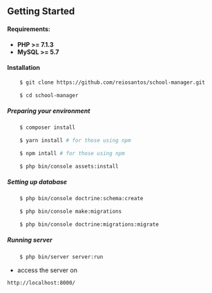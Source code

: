 
## Getting Started

#### Requirements:

- **PHP >= 7.1.3**
- **MySQL >= 5.7**


#### Installation
  
```bash
    $ git clone https://github.com/reiosantos/school-manager.git
    
    $ cd school-manager
```
##### Preparing your environment

```bash
    $ composer install
    
    $ yarn install # for those using npm
    
    $ npm intall # for those using npm
    
    $ php bin/console assets:install
```

##### Setting up database

```bash
    $ php bin/console doctrine:schema:create
    
    $ php bin/console make:migrations
    
    $ php bin/console doctrine:migrations:migrate
```

##### Running server

```bash
    $ php bin/server server:run
```

- access the server on 
```http request
http://localhost:8000/
```
